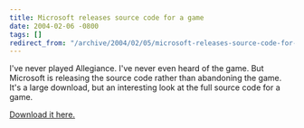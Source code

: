 ```yaml
---
title: Microsoft releases source code for a game
date: 2004-02-06 -0800
tags: []
redirect_from: "/archive/2004/02/05/microsoft-releases-source-code-for-a-game.aspx/"
---
```


I've never played Allegiance. I've never even heard of the game. But
Microsoft is releasing the source code rather than abandoning the game.
It's a large download, but an interesting look at the full source code
for a game.

[Download it here.](http://research.microsoft.com/research/allegiance/)

